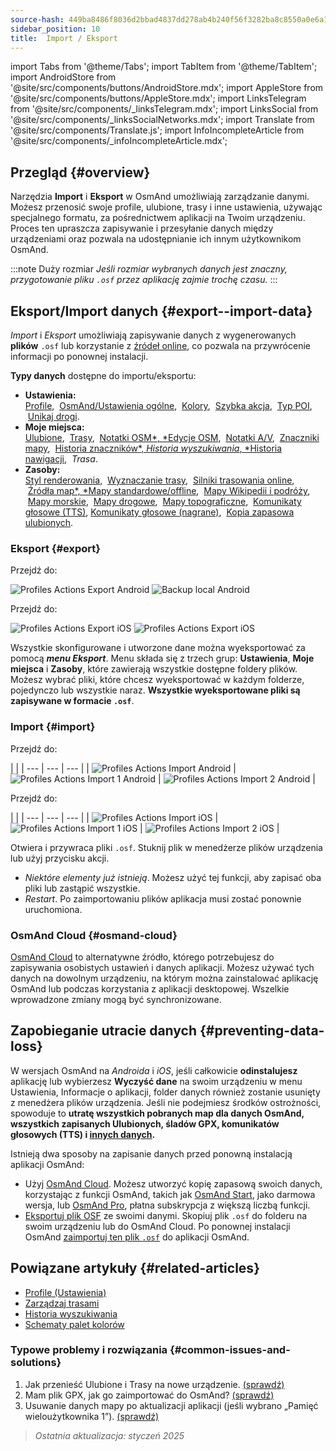 ```yaml
---
source-hash: 449ba8486f8036d2bbad4837dd278ab4b240f56f3282ba8c8550a0e6a1d7cc6b
sidebar_position: 10
title:  Import / Eksport
---
```

import Tabs from '@theme/Tabs';
import TabItem from '@theme/TabItem';
import AndroidStore from '@site/src/components/buttons/AndroidStore.mdx';
import AppleStore from '@site/src/components/buttons/AppleStore.mdx';
import LinksTelegram from '@site/src/components/_linksTelegram.mdx';
import LinksSocial from '@site/src/components/_linksSocialNetworks.mdx';
import Translate from '@site/src/components/Translate.js';
import InfoIncompleteArticle from '@site/src/components/_infoIncompleteArticle.mdx';


## Przegląd {#overview}

Narzędzia **Import** i **Eksport** w OsmAnd umożliwiają zarządzanie danymi. Możesz przenosić swoje profile, ulubione, trasy i inne ustawienia, używając specjalnego formatu, za pośrednictwem aplikacji na Twoim urządzeniu. Proces ten upraszcza zapisywanie i przesyłanie danych między urządzeniami oraz pozwala na udostępnianie ich innym użytkownikom OsmAnd.

:::note Duży rozmiar
*Jeśli rozmiar wybranych danych jest znaczny, przygotowanie pliku `.osf` przez aplikację zajmie trochę czasu.*
:::


## Eksport/Import danych {#export--import-data}

*Import* i *Eksport* umożliwiają zapisywanie danych z wygenerowanych **plików** `.osf` lub korzystanie z [źródeł online](../map/raster-maps.md), co pozwala na przywrócenie informacji po ponownej instalacji.

**Typy danych** dostępne do importu/eksportu:

- **Ustawienia:**  
        [Profile](../personal/profiles.md#actions), &nbsp;[OsmAnd/Ustawienia ogólne](../personal/global-settings.md), &nbsp;[Kolory](../personal/color-palette-schemes.md), &nbsp;[Szybka akcja](../widgets/quick-action.md), &nbsp;[Typ POI](../map/point-layers-on-map.md#poi-types), &nbsp;[Unikaj drogi](../map/map-context-menu.md#avoid-road).
- **Moje miejsca:**  
        [Ulubione](../personal/favorites.md#export--import), &nbsp;[Trasy](../personal/tracks/manage-tracks.md#import--export-track), &nbsp;[Notatki OSM*, *Edycje OSM](../plugins/osm-editing.md#create--modify-poi), &nbsp;[Notatki A/V](../plugins/audio-video-notes.md), &nbsp;[Znaczniki mapy](../personal/markers.md), &nbsp;[Historia znaczników*, *Historia wyszukiwania*, *Historia nawigacji](../personal/global-settings.md#history), &nbsp;*Trasa*.
- **Zasoby:**  
        [Styl renderowania](../map/vector-maps.md#custom-map-style), &nbsp;[Wyznaczanie trasy](../navigation/routing/osmand-routing.md), &nbsp;[Silniki trasowania online](../navigation/routing/online-routing.md), &nbsp;[Źródła map*, *Mapy standardowe/offline](../map/raster-maps.md), &nbsp;[Mapy Wikipedii i podróży](../plan-route/travel-guides.md), &nbsp;[Mapy morskie](../plugins/nautical-charts.md), &nbsp;[Mapy drogowe](../map/vector-maps.md#road-style), &nbsp;[Mapy topograficzne](../plugins/topography.md), &nbsp;[Komunikaty głosowe (TTS)](../navigation/guidance/voice-navigation.md#tts-text-to-speech), [Komunikaty głosowe (nagrane)](../navigation/guidance/voice-navigation.md#recorded-voice-prompts), &nbsp;[Kopia zapasowa ulubionych](../personal/favorites.md#automatic-favorites-backup).


### Eksport {#export}

<Tabs groupId="operating-systems">

<TabItem value="android" label="Android">

Przejdź do: *<Translate android="true" ids="shared_string_menu,shared_string_settings,import_export,export_to_file"/>*  

![Profiles Actions Export Android](@site/static/img/personal/profiles/profile_actions_export_1_andr.png) ![Backup local Android](@site/static/img/personal/profiles/profile_actions_export_2_andr.png)  

</TabItem>

<TabItem value="ios" label="iOS">

Przejdź do: *<Translate ios="true" ids="shared_string_menu,shared_string_settings,local_backup,backup_into_file"/>*

![Profiles Actions Export iOS](@site/static/img/personal/profiles/profile_actions_export_1_ios.png)   ![Profiles Actions Export iOS](@site/static/img/personal/profiles/profile_actions_export_2_ios.png)

</TabItem>

</Tabs>

Wszystkie skonfigurowane i utworzone dane można wyeksportować za pomocą ***menu Eksport***. Menu składa się z trzech grup: **Ustawienia**, **Moje miejsca** i **Zasoby**, które zawierają wszystkie dostępne foldery plików. Możesz wybrać pliki, które chcesz wyeksportować w każdym folderze, pojedynczo lub wszystkie naraz. **Wszystkie wyeksportowane pliki są zapisywane w formacie `.osf`**.  


### Import {#import}

<Tabs groupId="operating-systems">

<TabItem value="android" label="Android">

Przejdź do: *<Translate android="true" ids="shared_string_menu,shared_string_settings,import_export,shared_string_import"/>*  

| |
| --- | --- | --- |
| ![Profiles Actions Import Android](@site/static/img/personal/profiles/profile_actions_import_android.png) | ![Profiles Actions Import 1 Android](@site/static/img/personal/profiles/profile_actions_import_1_android.png) | ![Profiles Actions Import 2 Android](@site/static/img/personal/profiles/profile_actions_import_2_android.png) |

</TabItem>

<TabItem value="ios" label="iOS">

Przejdź do: *<Translate ios="true" ids="shared_string_menu,shared_string_settings,local_backup,restore_from_file"/>*  

| |
| --- | --- | --- |
| ![Profiles Actions Import iOS](@site/static/img/personal/profiles/profile_actions_import_ios.png) | ![Profiles Actions Import 1 iOS](@site/static/img/personal/profiles/profile_actions_import_1_ios.png) | ![Profiles Actions Import 2 iOS](@site/static/img/personal/profiles/profile_actions_import_2_ios.png) |

</TabItem>

</Tabs>

Otwiera i przywraca pliki `.osf`. Stuknij plik w menedżerze plików urządzenia lub użyj przycisku akcji.

- *Niektóre elementy już istnieją*. Możesz użyć tej funkcji, aby zapisać oba pliki lub zastąpić wszystkie.
- *Restart*. Po zaimportowaniu plików aplikacja musi zostać ponownie uruchomiona.


### OsmAnd Cloud {#osmand-cloud}

[OsmAnd Cloud](../personal/osmand-cloud.md) to alternatywne źródło, którego potrzebujesz do zapisywania osobistych ustawień i danych aplikacji. Możesz używać tych danych na dowolnym urządzeniu, na którym można zainstalować aplikację OsmAnd lub podczas korzystania z aplikacji desktopowej. Wszelkie wprowadzone zmiany mogą być synchronizowane.


## Zapobieganie utracie danych {#preventing-data-loss}

W wersjach OsmAnd na *Androida* i *iOS*, jeśli całkowicie **odinstalujesz** aplikację lub wybierzesz **Wyczyść dane** na swoim urządzeniu w menu Ustawienia, Informacje o aplikacji, folder danych również zostanie usunięty z menedżera plików urządzenia. Jeśli nie podejmiesz środków ostrożności, spowoduje to **utratę wszystkich pobranych map dla danych OsmAnd, wszystkich zapisanych Ulubionych, śladów GPX, komunikatów głosowych (TTS) i [innych danych](#export--import-data).**

Istnieją dwa sposoby na zapisanie danych przed ponowną instalacją aplikacji OsmAnd:

- Użyj [OsmAnd Cloud](#osmand-cloud). Możesz utworzyć kopię zapasową swoich danych, korzystając z funkcji OsmAnd, takich jak [OsmAnd Start](../personal/osmand-cloud.md#osmand-start), jako darmowa wersja, lub [OsmAnd Pro](../purchases/index.md), płatna subskrypcja z większą liczbą funkcji.
- [Eksportuj plik OSF](#export) ze swoimi danymi. Skopiuj plik `.osf` do folderu na swoim urządzeniu lub do OsmAnd Cloud. Po ponownej instalacji OsmAnd [zaimportuj ten plik `.osf`](#import) do aplikacji OsmAnd.


## Powiązane artykuły {#related-articles}

- [Profile (Ustawienia)](./profiles.md)
- [Zarządzaj trasami](../personal/tracks/manage-tracks.md#import--export-track)
- [Historia wyszukiwania](../search/search-history.md#export-and-share)
- [Schematy palet kolorów](../personal/color-palette-schemes.md)

### Typowe problemy i rozwiązania {#common-issues-and-solutions}

1. Jak przenieść Ulubione i Trasy na nowe urządzenie. [(sprawdź)](../troubleshooting/setup.md#how-to-transfer-favorites-and-tracks-to-a-new-device)
2. Mam plik GPX, jak go zaimportować do OsmAnd? [(sprawdź)](../troubleshooting/setup.md#i-have-a-gpx-file-how-do-i-import-it-into-osmand)
3. Usuwanie danych mapy po aktualizacji aplikacji (jeśli wybrano „Pamięć wieloużytkownika 1”). [(sprawdź)](../troubleshooting/maps-data#deleting-map-data-after-the-app-update-if-multiuser-storage-1-is-selected)

> *Ostatnia aktualizacja: styczeń 2025*